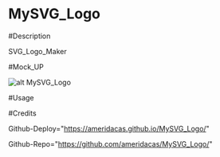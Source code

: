 # MySVG_Logo

#Description

SVG_Logo_Maker

#Mock_UP

![alt MySVG_Logo](./assets/images/MySVG_Logo.jpeg)

#Usage


#Credits

Github-Deploy="https://ameridacas.github.io/MySVG_Logo/"

Github-Repo="https://github.com/ameridacas/MySVG_Logo/"